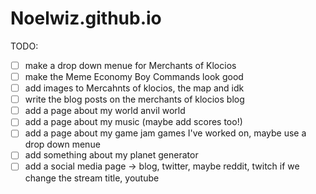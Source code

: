# Noelwiz.github.io
TODO:
- [ ] make a drop down menue for Merchants of Klocios
- [ ] make the Meme Economy Boy Commands look good 
- [ ] add images to Mercahnts of klocios, the map and idk
- [ ] write the blog posts on the merchants of klocios blog 
- [ ] add a page about my world anvil world
- [ ] add a page about my music (maybe add scores too!)
- [ ] add a page about my game jam games I've worked on, maybe use a drop down menue
- [ ] add something about my planet generator
- [ ] add a social media page
-> blog, twitter, maybe reddit, twitch if we change the stream title, youtube
